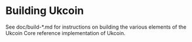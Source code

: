 Building Ukcoin
================

See doc/build-*.md for instructions on building the various
elements of the Ukcoin Core reference implementation of Ukcoin.
